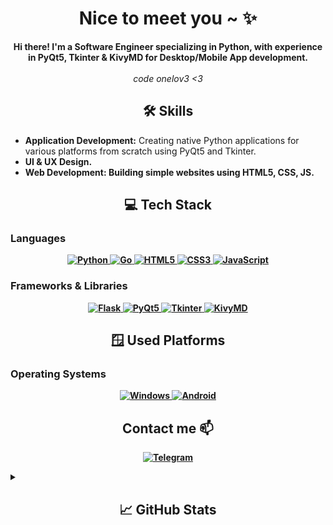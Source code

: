 <h1 align="center">Nice to meet you ~ ✨</h1>

<p align="center">
  <b>Hi there! I'm a Software Engineer specializing in Python, with experience in PyQt5, Tkinter & KivyMD for Desktop/Mobile App development.</b><br><br>
  <i>code onelov3 <3</i><br>
</p>

<h2 align="center">🛠️ Skills</h2>

<ul>
  <li><b>Application Development:</b> Creating native Python applications for various platforms from scratch using PyQt5 and Tkinter.</li>
  <li><b>UI & UX Design.</li>
  <li><b>Web Development:</b> Building simple websites using HTML5, CSS, JS.</li>
</ul>

<h2 align="center">💻 Tech Stack</h2>

### Languages
<p align="center">
  <a href="https://github.com/Seredyon">
    <img src="https://img.shields.io/badge/python-3670A0?style=for-the-badge&logo=python&logoColor=ffdd54" alt="Python">
  </a>
  <a href="https://github.com/Seredyon">
    <img src="https://img.shields.io/badge/go-%2300ADD8.svg?style=for-the-badge&logo=go&logoColor=white" alt="Go">
  </a>
  <a href="https://github.com/Seredyon">
    <img src="https://img.shields.io/badge/html5-%23E34F26.svg?style=for-the-badge&logo=html5&logoColor=white" alt="HTML5">
  </a>
  <a href="https://github.com/Seredyon">
    <img src="https://img.shields.io/badge/css3-%231572B6.svg?style=for-the-badge&logo=css3&logoColor=white" alt="CSS3">
  </a>
  <a href="https://github.com/Seredyon">
    <img src="https://img.shields.io/badge/javascript-%23323330.svg?style=for-the-badge&logo=javascript&logoColor=%23F7DF1E" alt="JavaScript">
  </a>
</p>

### Frameworks & Libraries
<p align="center">
  <a href="https://github.com/Seredyon">
    <img src="https://img.shields.io/badge/flask-black?style=for-the-badge&logo=flask" alt="Flask">
  </a>
  <a href="https://github.com/Seredyon">
    <img src="https://img.shields.io/badge/pyqt5-black?style=for-the-badge&logo=qt" alt="PyQt5">
  </a>
  <a href="https://github.com/Seredyon">
    <img src="https://img.shields.io/badge/tkinter-black?style=for-the-badge&logo=python" alt="Tkinter">
  </a>
  <a href="https://github.com/Seredyon">
    <img src="https://img.shields.io/badge/kivymd-black?style=for-the-badge&logo=python" alt="KivyMD">
  </a>
</p>

<h2 align="center">🪟 Used Platforms</h2>

### Operating Systems
<p align="center">
  <a href="https://github.com/Seredyon">
    <img src="https://img.shields.io/badge/Windows-0078D4?style=for-the-badge&logo=windows&logoColor=white" alt="Windows">
  </a>  
  <a href="https://github.com/Seredyon">
    <img src="https://img.shields.io/badge/Android-36C676?style=for-the-badge&logo=android&logoColor=white" alt="Android">
  </a>
</p> 


<h2 align="center">Contact me 📫</h2>

<p align="center">
  <a href="https://t.me/Ice_vol0w_Come">
    <img src="https://img.shields.io/badge/Telegram-2CA5E0?style=for-the-badge&logo=telegram&logoColor=white" alt="Telegram">
  </a>

<details>
  <summary><h2 align="center">📈 GitHub Stats</h2></summary>
  <p align="center"> 
    <a href="https://github.com/Seredyon">
      <img src="http://github-profile-summary-cards.vercel.app/api/cards/profile-details?username=Seredyon&theme=transparent" />
    </a>
    <a href="https://github.com/Seredyon">
      <img src="https://github-readme-streak-stats.herokuapp.com/?user=Seredyon&hide_border=true&card_width=338&theme=transparent" />
    </a>
    <a href="https://github.com/Seredyon">
      <img src="http://github-profile-summary-cards.vercel.app/api/cards/stats?username=Seredyon&theme=transparent" />
    </a>
  </p>
</details>
